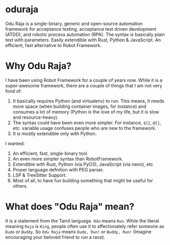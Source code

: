 # oduraja

Odu Raja is a single-binary, generic and open-source automation framework for acceptance testing, acceptance test driven development (ATDD), and robotic process automation (RPA). The syntax is basically plain text with parameters. Easily extendible with Rust, Python & JavaScript. An efficient, fast alternative to Robot Framework.

# Why Odu Raja?

I have been using Robot Framework for a couple of years now. While it is a super-awesome framework, there are a couple of things that I am not very fond of:

1. It basically requires Python (and virtualenv) to run. This means, it needs more space (when building container images, for instance) and consumes a lot of memory (Python is the love of my life, but it is slow and resource-heavy).
2. The syntax could have been even more simpler. For instance, `${}`, `@{}`, etc. variable usage confuses people who are new to the framework.
3.  It is mostly extendible only with Python.

I wanted:

1. An efficient, fast, single-binary tool.
2. An even more simpler syntax than RobotFramework.
3. Extendible with Rust, Python (via PyO3), JavaScript (via neon), etc
4. Proper language defnition with PEG parser.
5. LSP & TreeSitter Support. 
5. Most of all, to have fun building something that might be useful for others.

# What does "Odu Raja" mean?

It is a statement from the Tamil language. `Odu` means `Run`. While the literal meaning `Raja` is `King`, people often use it to affectionately refer someone as `Dude` or `Buddy`. So `Odu Raja` means `Dude, Run!` or `Buddy, Run!` (Imagine encouraging your beloved friend to run a race).
